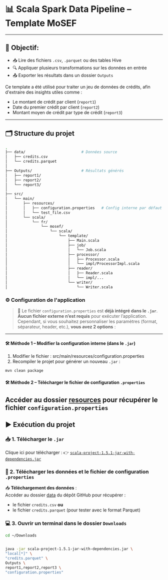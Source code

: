 # 📊 Scala Spark Data Pipeline – Template MoSEF

---

## 🎯 Objectif:

- 📥 Lire des fichiers `.csv`, `.parquet` ou des tables Hive
- 🔍 Appliquer plusieurs transformations sur les données en entrée 
- 📤 Exporter les résultats dans un dossier `Outputs`


Ce template a été utilisé pour traiter un jeu de données de crédits, afin d'extraire des insights utiles comme :
- Le montant de crédit par client (`report1`)
- Date du premier crédit par client (`report2`)
- Montant moyen de crédit par type de crédit (`report3`)

---

## 🗂️ Structure du projet

```bash
.
├── data/                         # Données source
│   ├── credits.csv
│   └── credits.parquet
│
├── Outputs/                      # Résultats générés
│   ├── report1/
│   ├── report2/
│   └── report3/
│
├── src/
│   └── main/
│       ├── resources/
│       │   ├── configuration.properties   # Config interne par défaut
│       │   └── test_file.csv
│       └── scala/
│           └── fr/
│               └── mosef/
│                   └── scala/
│                       └── template/
│                           ├── Main.scala
│                           ├── job/
│                           │   └── Job.scala
│                           ├── processor/
│                           │   ├── Processor.scala
│                           │   └── impl/ProcessorImpl.scala
│                           ├── reader/
│                           │   ├── Reader.scala
│                           │   └── impl/...
│                           └── writer/
│                               └── Writer.scala

```

### ⚙️ Configuration de l'application

> 📁 Le fichier `configuration.properties` est **déjà intégré dans le `.jar`**.  
> **Aucun fichier externe n’est requis** pour exécuter l’application. Cependant, si vous souhaitez personnaliser les paramètres (format, séparateur, header, etc.), **vous avez 2 options** :

---

#### 🛠️ Méthode 1 – Modifier la configuration interne (dans le `.jar`)

1. Modifier le fichier : src/main/resources/configuration.properties
2. Recompiler le projet pour générer un nouveau `.jar` :
```bash
mvn clean package
```
#### 🛠️ Méthode 2 – Télécharger le fichier de configuration `.properties`
Accéder au dossier [resources](https://github.com/Ayamokht/Scala_M2/tree/main/src/main/resources) pour récupérer le fichier `configuration.properties`
---

## ▶️ Exécution du projet

### 📥 1. Télécharger le `.jar`

Clique ici pour télécharger :
👉 [`scala-project-1.5.1-jar-with-dependencies.jar`](https://github.com/Ayamokht/Scala_M2/packages/2465043)

### 📁 2. Télécharger les données et le fichier de configuration `.properties`

📥 **Téléchargement des données** :  
Accéder au dossier [data](https://github.com/Ayamokht/Scala_M2/tree/main/data) du dépôt GitHub pour récupérer :
- le fichier `credits.csv` **ou**
- le fichier `credits.parquet` (pour tester avec le format Parquet)

### 💻 3. Ouvrir un terminal dans le dossier `Downloads`

```bash
cd ~/Downloads
```

```bash

java -jar scala-project-1.5.1-jar-with-dependencies.jar \
"local[*]" \
"credits.parquet" \
Outputs \
report1,report2,report3 \
"configuration.properties"

```
